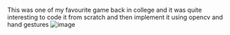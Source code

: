 This was one of my favourite game back in college and it was quite interesting to code it from scratch and then implement it using opencv and hand gestures
![image](https://user-images.githubusercontent.com/85007206/231203309-331f1d5d-7b03-407a-a37a-9b6c42b9a8d9.png)


